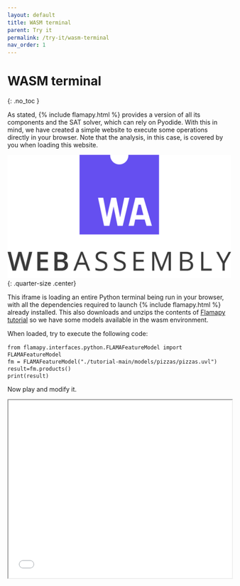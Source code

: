 ```yaml
---
layout: default
title: WASM terminal
parent: Try it
permalink: /try-it/wasm-terminal
nav_order: 1
---
```


# WASM terminal
{: .no_toc }

As stated, {% include flamapy.html %} provides a version of all its components and the SAT solver, which can rely on Pyodide. With this in mind, we have created a simple website to execute some operations directly in your browser. Note that the analysis, in this case, is covered by you when loading this website. 

![Web assembly](/assets/images/web_assembly.png){: .quarter-size .center}

This iframe is loading an entire Python terminal being run in your browser, with all the dependencies required to launch {% include flamapy.html %} already installed. This also downloads and unzips the contents of [Flamapy tutorial](https://github.com/flamapy/tutorial) so we have some models available in the wasm environment.

When loaded, try to execute the following code:

```
from flamapy.interfaces.python.FLAMAFeatureModel import FLAMAFeatureModel
fm = FLAMAFeatureModel("./tutorial-main/models/pizzas/pizzas.uvl")
result=fm.products() 
print(result)
```

Now play and modify it.
<iframe id="inlineFrameExample"
    title="Inline Frame Example"
    width="100%"
    height="400"
    src="/assets/web_assembly/console.html">
</iframe>